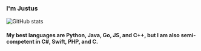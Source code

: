### I'm Justus <!--I code at [@TexasTorque](https://github.com/texastorque)-->
![GitHub stats](https://github-readme-stats.vercel.app/api?username=Juicestus&show_icons=true&theme=dark)
#### My best languages are Python, Java, Go, JS, and C++, but I am also semi-competent in C#, Swift, PHP, and C.
